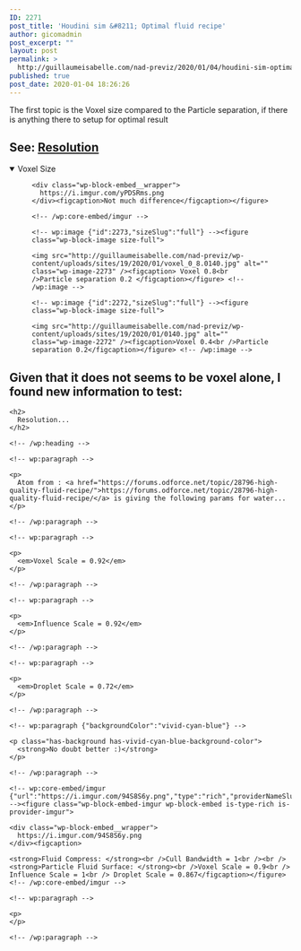 ```yaml
---
ID: 2271
post_title: 'Houdini sim &#8211; Optimal fluid recipe'
author: gicomadmin
post_excerpt: ""
layout: post
permalink: >
  http://guillaumeisabelle.com/nad-previz/2020/01/04/houdini-sim-optimal-fluid-recipe/
published: true
post_date: 2020-01-04 18:26:26
---
```

<!-- wp:paragraph -->

The first topic is the Voxel size compared to the Particle separation, if there is anything there to setup for optimal result

<!-- /wp:paragraph -->

<!-- wp:heading -->

## See: [Resolution][1]

<!-- /wp:heading -->

<!-- wp:more -->

<!--more-->

<!-- /wp:more -->

<!-- wp:atomic-blocks/ab-accordion {"accordionFontSize":21,"accordionOpen":true} -->

<div class="wp-block-atomic-blocks-ab-accordion ab-block-accordion ab-font-size-21">
  <details open><summary class="ab-accordion-title">Voxel Size</summary><div class="ab-accordion-text">
    <!-- wp:core-embed/imgur {"url":"https://i.imgur.com/yPDSRms.png","type":"rich","providerNameSlug":"imgur","className":""} --><figure class="wp-block-embed-imgur wp-block-embed is-type-rich is-provider-imgur">
    
    <div class="wp-block-embed__wrapper">
      https://i.imgur.com/yPDSRms.png
    </div><figcaption>Not much difference</figcaption></figure> 
    
    <!-- /wp:core-embed/imgur -->
    
    <!-- wp:image {"id":2273,"sizeSlug":"full"} --><figure class="wp-block-image size-full">
    
    <img src="http://guillaumeisabelle.com/nad-previz/wp-content/uploads/sites/19/2020/01/voxel_0_8.0140.jpg" alt="" class="wp-image-2273" /><figcaption> Voxel 0.8<br />Particle separation 0.2 </figcaption></figure> <!-- /wp:image -->
    
    <!-- wp:image {"id":2272,"sizeSlug":"full"} --><figure class="wp-block-image size-full">
    
    <img src="http://guillaumeisabelle.com/nad-previz/wp-content/uploads/sites/19/2020/01/0140.jpg" alt="" class="wp-image-2272" /><figcaption>Voxel 0.4<br />Particle separation 0.2</figcaption></figure> <!-- /wp:image -->
  </div></details>
</div>

<!-- /wp:atomic-blocks/ab-accordion -->

<!-- wp:heading -->

## Given that it does not seems to be voxel alone, I found new information to test: 

<!-- /wp:heading -->

<!-- wp:group -->

<div class="wp-block-group" id="resolution">
  <div class="wp-block-group__inner-container">
    <!-- wp:heading -->
    
    <h2>
      Resolution...
    </h2>
    
    <!-- /wp:heading -->
    
    <!-- wp:paragraph -->
    
    <p>
      Atom from : <a href="https://forums.odforce.net/topic/28796-high-quality-fluid-recipe/">https://forums.odforce.net/topic/28796-high-quality-fluid-recipe/</a> is giving the following params for water...
    </p>
    
    <!-- /wp:paragraph -->
    
    <!-- wp:paragraph -->
    
    <p>
      <em>Voxel Scale = 0.92</em>
    </p>
    
    <!-- /wp:paragraph -->
    
    <!-- wp:paragraph -->
    
    <p>
      <em>Influence Scale = 0.92</em>
    </p>
    
    <!-- /wp:paragraph -->
    
    <!-- wp:paragraph -->
    
    <p>
      <em>Droplet Scale = 0.72</em>
    </p>
    
    <!-- /wp:paragraph -->
    
    <!-- wp:paragraph {"backgroundColor":"vivid-cyan-blue"} -->
    
    <p class="has-background has-vivid-cyan-blue-background-color">
      <strong>No doubt better :)</strong>
    </p>
    
    <!-- /wp:paragraph -->
    
    <!-- wp:core-embed/imgur {"url":"https://i.imgur.com/94S8S6y.png","type":"rich","providerNameSlug":"imgur","className":""} --><figure class="wp-block-embed-imgur wp-block-embed is-type-rich is-provider-imgur">
    
    <div class="wp-block-embed__wrapper">
      https://i.imgur.com/94S8S6y.png
    </div><figcaption>
    
    <strong>Fluid Compress: </strong><br />Cull Bandwidth = 1<br /><br /><strong>Particle Fluid Surface: </strong><br />Voxel Scale = 0.9<br /> Influence Scale = 1<br /> Droplet Scale = 0.867</figcaption></figure> <!-- /wp:core-embed/imgur -->
    
    <!-- wp:paragraph -->
    
    <p>
    </p>
    
    <!-- /wp:paragraph -->
  </div>
</div>

<!-- /wp:group -->

 [1]: #resolution